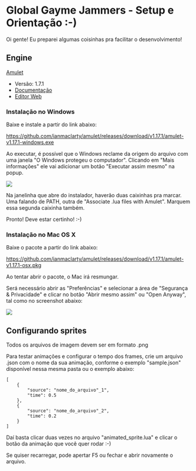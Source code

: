 # Global Gayme Jammers - Setup e Orientação :-)

Oi gente! Eu preparei algumas coisinhas pra facilitar o desenvolvimento!

## Engine

[Amulet](http://www.amulet.xyz/)

- Versão: 1.7.1
- [Documentação](http://www.amulet.xyz/doc)
- [Editor Web](http://www.amulet.xyz/editor)

### Instalação no Windows

Baixe e instale a partir do link abaixo:

https://github.com/ianmaclarty/amulet/releases/download/v1.17.1/amulet-v1.17.1-windows.exe

Ao executar, é possível que o Windows reclame da origem do arquivo com uma janela "O Windows protegeu o computador". Clicando em "Mais informações" ele vai adicionar um botão "Executar assim mesmo" na popup.

![](https://support.airtable.com/hc/en-us/article_attachments/210713088/image__39_.png)

Na janelinha que abre do instalador, haverão duas caixinhas pra marcar. Uma falando de PATH, outra de "Associate .lua files with Amulet". Marquem essa segunda caixinha também.

Pronto! Deve estar certinho! :-)

### Instalação no Mac OS X

Baixe o pacote a partir do link abaixo:

https://github.com/ianmaclarty/amulet/releases/download/v1.17.1/amulet-v1.17.1-osx.pkg

Ao tentar abrir o pacote, o Mac irá resmungar.

Será necessário abrir as "Preferências" e selecionar a área de "Segurança & Privacidade" e clicar no botão "Abrir mesmo assim" ou "Open Anyway", tal como no screenshot abaixo:

![](https://proxy.duckduckgo.com/iu/?u=https%3A%2F%2Ftrendblog.net%2Fwp-content%2Fuploads%2F2015%2F03%2FScreenshot-2015-03-11-21.11.17.png&f=1)

## Configurando sprites

Todos os arquivos de imagem devem ser em formato .png

Para testar animações e configurar o tempo dos frames, crie um arquivo .json com o nome da sua animação, conforme o exemplo "sample.json" disponível nessa mesma pasta ou o exemplo abaixo:

    [
        {
            "source": "nome_do_arquivo"_1",
            "time": 0.5
        },
        {
            "source": "nome_do_arquivo"_2",
            "time": 0.2
        }
    ]

Daí basta clicar duas vezes no arquivo "animated_sprite.lua" e clicar o botão da animação que você quer rodar :-)

Se quiser recarregar, pode apertar F5 ou fechar e abrir novamente o arquivo.
